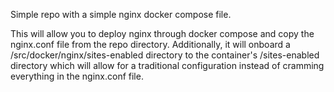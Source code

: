 Simple repo with a simple nginx docker compose file.

This will allow you to deploy nginx through docker compose and copy the nginx.conf file from the repo directory.
Additionally, it will onboard a /src/docker/nginx/sites-enabled directory to the container's /sites-enabled directory which
will allow for a traditional configuration instead of cramming everything in the nginx.conf file.
